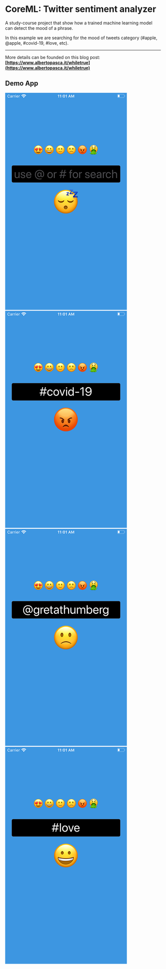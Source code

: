 CoreML: Twitter sentiment analyzer 
===============

A study-course project that show how a trained machine learning model can detect the mood of a phrase.  

In this example we are searching for the mood of tweets category (#apple, @apple, #covid-19, #love, etc).

---

More details can be founded on this blog post:
**[https://www.albertopasca.it/whiletrue](https://www.albertopasca.it/whiletrue)**


Demo App
-----------

![SS Screenshot](ss/ss00.png "SS")
![SS Screenshot](ss/ss01.png "SS")
![SS Screenshot](ss/ss02.png "SS")
![SS Screenshot](ss/ss03.png "SS")


